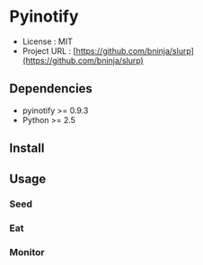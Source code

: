 # Pyinotify

* License          : MIT
* Project URL      : [https://github.com/bninja/slurp](https://github.com/bninja/slurp)


## Dependencies

* pyinotify >= 0.9.3
* Python >= 2.5


## Install

## Usage

### Seed

### Eat

### Monitor
